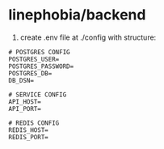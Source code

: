 # linephobia/backend



1. create .env file at ./config with structure:
```
# POSTGRES CONFIG
POSTGRES_USER=
POSTGRES_PASSWORD=
POSTGRES_DB=
DB_DSN=

# SERVICE CONFIG
API_HOST=
API_PORT=

# REDIS CONFIG
REDIS_HOST=
REDIS_PORT=
```